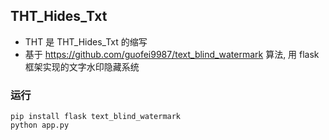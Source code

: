 ## THT_Hides_Txt
- THT 是 THT_Hides_Txt 的缩写 
- 基于 https://github.com/guofei9987/text_blind_watermark 算法, 用 flask 框架实现的文字水印隐藏系统



### 运行

```shell
pip install flask text_blind_watermark
python app.py
```

